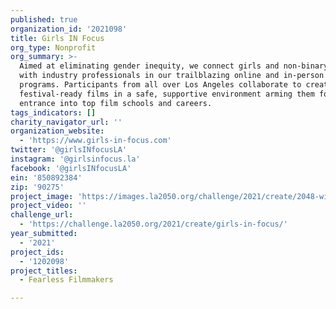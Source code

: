 ```yaml
---
published: true
organization_id: '2021098'
title: Girls IN Focus
org_type: Nonprofit
org_summary: >-
  Aimed at eliminating gender inequity, we connect girls and non-binary youth
  with industry professionals in our trailblazing online and in-person film
  programs. Participants from all over Los Angeles collaborate to create
  festival-ready films in a safe, supportive environment arming them for
  entrance into top film schools and careers.
tags_indicators: []
charity_navigator_url: ''
organization_website:
  - 'https://www.girls-in-focus.com'
twitter: '@girlsINfocusLA'
instagram: '@girlsinfocus.la'
facebook: '@girlsINfocusLA'
ein: '850892384'
zip: '90275'
project_image: 'https://images.la2050.org/challenge/2021/create/2048-wide/girls-in-focus.jpg'
project_video: ''
challenge_url:
  - 'https://challenge.la2050.org/2021/create/girls-in-focus/'
year_submitted:
  - '2021'
project_ids:
  - '1202098'
project_titles:
  - Fearless Filmmakers

---
```

